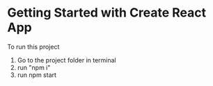 # Getting Started with Create React App

To run this project 
1. Go to the project folder in terminal
2. run "npm i"
3. run npm start


